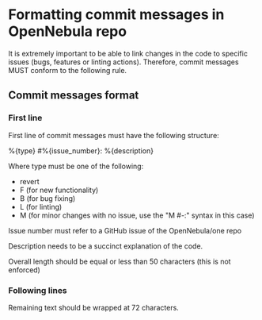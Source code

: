 
# Formatting commit messages in OpenNebula repo

It is extremely important to be able to link changes in the code to specific issues (bugs, features or linting actions). Therefore, commit messages MUST conform to the following rule.

## Commit messages format

### First line

First line of commit messages must have the following structure:

  %{type} #%{issue_number}: %{description}

Where type must be one of the following:

 - revert
 - F (for new functionality)
 - B (for bug fixing)
 - L (for linting)
 - M (for minor changes with no issue, use the "M #-:" syntax in this case)

Issue number must refer to a GitHub issue of the OpenNebula/one repo

Description needs to be a succinct explanation of the code.

Overall length should be equal or less than 50 characters (this is not enforced)

### Following lines

Remaining text should be wrapped at 72 characters.
